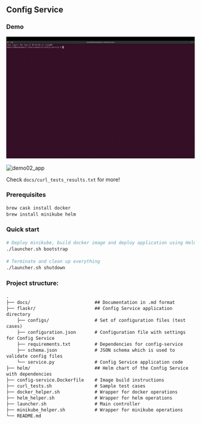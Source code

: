 ## Config Service

### Demo

![demo01_infra](docs/demo01.gif)

![demo02_app](docs/demo02.gif)

Check `docs/curl_tests_results.txt` for more!

### Prerequisites
```sh
brew cask install docker
brew install minikube helm
```

### Quick start
```sh
# Deploy minikube, build docker image and deploy application using Helm
./launcher.sh bootstrap

# Terminate and clean up everything
./launcher.sh shutdown
```
  
### Project structure:
    .
    ├── docs/                        ## Documentation in .md format
    ├── flaskr/                      ## Config Service application directory
        ├── configs/                 # Set of configuration files (test cases)
        ├── configuration.json       # Configuration file with settings for Config Service
        ├── requirements.txt         # Dependencies for config-service 
        ├── schema.json              # JSON schema which is used to validate config files
        └── service.py               # Config Service application code  
    ├── helm/                        ## Helm chart of the Config Service with dependencies
    ├── config-service.Dockerfile    # Image build instructions
    ├── curl_tests.sh                # Sample test cases
    ├── docker_helper.sh             # Wrapper for docker operations
    ├── helm_helper.sh               # Wrapper for helm operations
    ├── launcher.sh                  # Main controller
    ├── minikube_helper.sh           # Wrapper for minikube operations
    └── README.md
